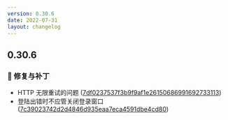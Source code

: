 ```yaml
---
version: 0.30.6
date: 2022-07-31
layout: changelog
---
```

## 0.30.6
### 🐛 修复与补丁

- HTTP 无限重试的问题 ([7df0237537f3b9f9af1e26150686991692733113](https://github.com/Voxelum/x-minecraft-launcher/commit/7df0237537f3b9f9af1e26150686991692733113))
- 登陆出错时不应管关闭登录窗口 ([7c39023742d2d4846d935eaa7eca4591dbe4cd80](https://github.com/Voxelum/x-minecraft-launcher/commit/7c39023742d2d4846d935eaa7eca4591dbe4cd80))